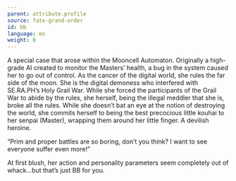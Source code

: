 ```yaml
---
parent: attribute.profile
source: fate-grand-order
id: bb
language: en
weight: 0
---
```


A special case that arose within the Mooncell Automaton. Originally a high-grade AI created to monitor the Masters’ health, a bug in the system caused her to go out of control.
As the cancer of the digital world, she rules the far side of the moon. She is the digital demoness who interfered with SE.RA.PH’s Holy Grail War. While she forced the participants of the Grail War to abide by the rules, she herself, being the illegal meddler that she is, broke all the rules.
While she doesn’t bat an eye at the notion of destroying the world, she commits herself to being the best precocious little kouhai to her senpai (Master), wrapping them around her little finger. A devilish heroine.

“Prim and proper battles are so boring, don’t you think? I want to see everyone suffer even more!”

At first blush, her action and personality parameters seem completely out of whack…but that’s just BB for you.
